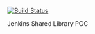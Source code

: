 [![Build Status](https://travis-ci.org/lfarmer/jenkins-sl-poc.svg?branch=master)](https://travis-ci.org/lfarmer/jenkins-sl-poc)

Jenkins Shared Library POC
